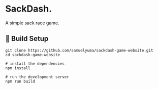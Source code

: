 # SackDash.

A simple sack race game.

## 🔧 Build Setup

```
git clone https://github.com/samuelyuma/sackdash-game-website.git
cd sackdash-game-website

# install the dependencies
npm install

# run the development server
npm run build
```
